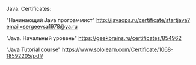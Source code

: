 Java. Certificates: 

"Начинающий Java программист"
http://javaops.ru/certificate/startjava?email=sergeevsa1978@ya.ru

"Java. Начальный уровень"
https://geekbrains.ru/certificates/854962

"Java Tutorial course"
https://www.sololearn.com/Certificate/1068-18592205/pdf/
